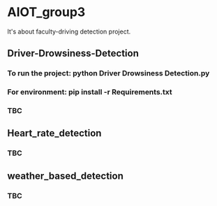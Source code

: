 # AIOT_group3
It's about faculty-driving detection project.

## Driver-Drowsiness-Detection

### To run the project: python Driver Drowsiness Detection.py  
### For environment: pip install -r Requirements.txt  
### TBC

## Heart_rate_detection
### TBC

## weather_based_detection
### TBC
